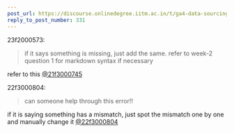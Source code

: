 ```yaml
---
post_url: https://discourse.onlinedegree.iitm.ac.in/t/ga4-data-sourcing-discussion-thread-tds-jan-2025/165959/336
reply_to_post_number: 331
---
```

 23f2000573:

> if it says something is missing, just add the same. refer to week-2 question 1 for markdown syntax if necessary

refer to this [@21f3000745](/u/21f3000745)

 22f3000804:

> can someone help through this error!!

if it is saying something has a mismatch, just spot the mismatch one by one and manually change it [@22f3000804](/u/22f3000804)